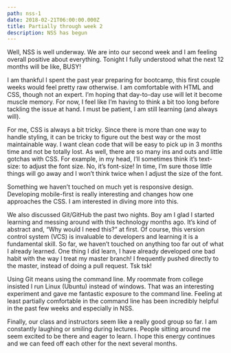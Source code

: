 ```yaml
---
path: nss-1
date: 2018-02-21T06:00:00.000Z
title: Partially through week 2
description: NSS has begun
---
```

Well, NSS is well underway. We are into our second week and I am feeling overall positive about everything. Tonight I fully understood what the next 12 months will be like, BUSY!

I am thankful I spent the past year preparing for bootcamp, this first couple weeks would feel pretty raw otherwise. I am comfortable with HTML and CSS, though not an expert. I’m hoping that day-to-day use will let it become muscle memory. For now, I feel like I’m having to think a bit too long before tackling the issue at hand. I must be patient, I am still learning (and always will).

For me, CSS is always a bit tricky. Since there is more than one way to handle styling, it can be tricky to figure out the best way or the most maintainable way. I want clean code that will be easy to pick up in 3 months time and not be totally lost. As well, there are so many ins and outs and little gotchas with CSS. For example, in my head, I’ll sometimes think it’s text-size: to adjust the font size. No, it’s font-size! In time, I’m sure those little things will go away and I won’t think twice when I adjust the size of the font.

Something we haven’t touched on much yet is responsive design. Developing mobile-first is really interesting and changes how one approaches the CSS. I am interested in diving more into this.

We also discussed Git/GitHub the past two nights. Boy am I glad I started learning and messing around with this technology months ago. It’s kind of abstract and, “Why would I need this?” at first. Of course, this version control system (VCS) is invaluable to developers and learning it is a fundamental skill. So far, we haven’t touched on anything too far out of what I already learned. One thing I did learn, I have already developed one bad habit with the way I treat my master branch! I frequently pushed directly to the master, instead of doing a pull request. Tsk tsk!

Using Git means using the command line. My roommate from college insisted I run Linux (Ubuntu) instead of windows. That was an interesting experiment and gave me fantastic exposure to the command line. Feeling at least partially comfortable in the command line has been incredibly helpful in the past few weeks and especially in NSS.

Finally, our class and instructors seem like a really good group so far. I am constantly laughing or smiling during lectures. People sitting around me seem excited to be there and eager to learn. I hope this energy continues and we can feed off each other for the next several months.